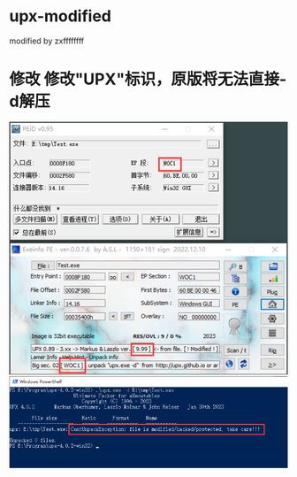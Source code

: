 # upx-modified
modified by zxffffffff

# 修改 修改"UPX"标识，原版将无法直接-d解压

![image](https://github.com/zxffffffff/upx-modified/blob/devel-modified/QQ截图20230321165045.png)
![image](https://github.com/zxffffffff/upx-modified/blob/devel-modified/QQ截图20230321165227.png)
